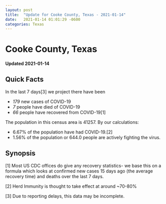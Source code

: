 ```yaml
---
layout: post
title:  "Update for Cooke County, Texas - 2021-01-14"
date:   2021-01-14 01:01:29 -0600
categories: Texas
---
```


# Cooke County, Texas
#### Updated 2021-01-14

## Quick Facts

In the last 7 days[3] we project there have been
- *179* new cases of COVID-19
- *7* people have died of COVID-19
- *66* people have recovered from COVID-19[1]

The population in this census area is 41257. By our calculations:
- 6.67% of the population have had COVID-19.[2]
- 1.56% of the population or 644.0 people are actively fighting the virus.

## Synopsis




[1] Most US CDC offices do give any recovery statistics- we base this on a formula which looks at confirmed new cases
15 days ago (the average recovery time) and deaths over the last 7 days.

[2] Herd Immunity is thought to take effect at around ~70-80%

[3] Due to reporting delays, this data may be incomplete.
 
    